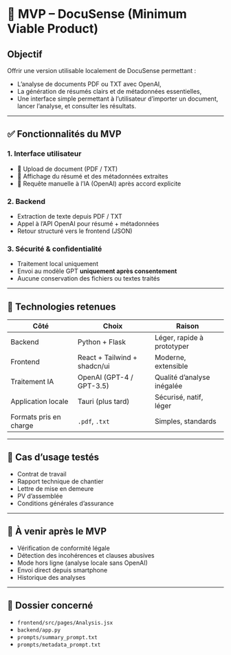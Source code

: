 # 🎯 MVP – DocuSense (Minimum Viable Product)

## Objectif
Offrir une version utilisable localement de DocuSense permettant :
- L’analyse de documents PDF ou TXT avec OpenAI,
- La génération de résumés clairs et de métadonnées essentielles,
- Une interface simple permettant à l’utilisateur d’importer un document, lancer l’analyse, et consulter les résultats.

---

## ✅ Fonctionnalités du MVP

### 1. Interface utilisateur
- 📁 Upload de document (PDF / TXT)
- 📝 Affichage du résumé et des métadonnées extraites
- 🔁 Requête manuelle à l’IA (OpenAI) après accord explicite

### 2. Backend
- Extraction de texte depuis PDF / TXT
- Appel à l’API OpenAI pour résumé + métadonnées
- Retour structuré vers le frontend (JSON)

### 3. Sécurité & confidentialité
- Traitement local uniquement
- Envoi au modèle GPT **uniquement après consentement**
- Aucune conservation des fichiers ou textes traités

---

## 🔧 Technologies retenues

| Côté | Choix | Raison |
|------|-------|--------|
| Backend | Python + Flask | Léger, rapide à prototyper |
| Frontend | React + Tailwind + shadcn/ui | Moderne, extensible |
| Traitement IA | OpenAI (GPT-4 / GPT-3.5) | Qualité d’analyse inégalée |
| Application locale | Tauri (plus tard) | Sécurisé, natif, léger |
| Formats pris en charge | `.pdf`, `.txt` | Simples, standards |

---

## 🧪 Cas d’usage testés

- Contrat de travail
- Rapport technique de chantier
- Lettre de mise en demeure
- PV d’assemblée
- Conditions générales d’assurance

---

## 🚧 À venir après le MVP

- Vérification de conformité légale
- Détection des incohérences et clauses abusives
- Mode hors ligne (analyse locale sans OpenAI)
- Envoi direct depuis smartphone
- Historique des analyses

---

## 📂 Dossier concerné
- `frontend/src/pages/Analysis.jsx`
- `backend/app.py`
- `prompts/summary_prompt.txt`
- `prompts/metadata_prompt.txt`


